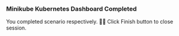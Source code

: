 ### Minikube Kubernetes Dashboard Completed  
  
You completed scenario respectively. 👏🏻
Click Finish button to close session.  
